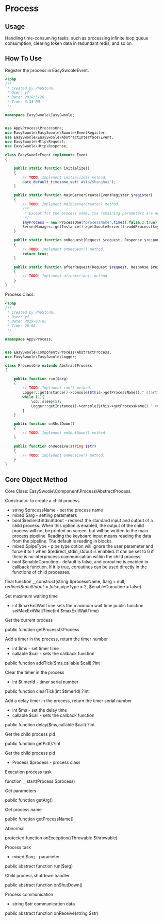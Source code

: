 # Process

## Usage

Handling time-consuming tasks, such as processing infinite loop queue consumption, clearing token data in redundant redis, and so on.

## How To Use

Register the process in EasySwooleEvent.

```php
<?php
/**
 * Created by PhpStorm.
 * User: yf
 * Date: 2018/5/28
 * Time: 6:33 PM
 */

namespace EasySwoole\EasySwoole;


use App\Process\ProcessOne;
use EasySwoole\EasySwoole\Swoole\EventRegister;
use EasySwoole\EasySwoole\AbstractInterface\Event;
use EasySwoole\Http\Request;
use EasySwoole\Http\Response;

class EasySwooleEvent implements Event
{

    public static function initialize()
    {
        // TODO: Implement initialize() method.
        date_default_timezone_set('Asia/Shanghai');
    }

    public static function mainServerCreate(EventRegister $register)
    {
        // TODO: Implement mainServerCreate() method.
        /**
         * Except for the process name, the remaining parameters are not required
         */
        $myProcess = new ProcessOne("processName",time(),false,2,true);
        ServerManager::getInstance()->getSwooleServer()->addProcess($myProcess->getProcess());
    }

    public static function onRequest(Request $request, Response $response): bool
    {
        // TODO: Implement onRequest() method.
        return true;
    }

    public static function afterRequest(Request $request, Response $response): void
    {
        // TODO: Implement afterAction() method.
    }
}
```

Process Class:

```php
<?php
/**
 * Created by PhpStorm.
 * User: yf
 * Date: 2019-03-05
 * Time: 20:08
 */

namespace App\Process;


use EasySwoole\Component\Process\AbstractProcess;
use EasySwoole\EasySwoole\Logger;

class ProcessOne extends AbstractProcess
{

    public function run($arg)
    {
        // TODO: Implement run() method.
        Logger::getInstance()->console($this->getProcessName()." start");
        while (1){
            \co::sleep(5);
            Logger::getInstance()->console($this->getProcessName()." run");
        }
    }

    public function onShutDown()
    {
        // TODO: Implement onShutDown() method.
    }

    public function onReceive(string $str)
    {
        // TODO: Implement onReceive() method.
    }
}
```

## Core Object Method

Core Class: EasySwoole\Component\Process\AbstractProcess.

Constructor to create a child process

* string $processName - set the process name
* mixed $arg - setting parameters
* bool $redirectStdinStdout - redirect the standard input and output of a child process. When this option is enabled, the output of the child process will not be printed on screen, but will be written to the main process pipeline. Reading the keyboard input means reading the data from the pipeline. The default is reading in blocks.
* mixed $pipeType - pipe type option will ignore the user parameter and force it to 1 when $redirect_stdin_stdout is enabled. It can be set to 0 if there is no interprocess communication within the child process.
* bool $enableCoroutine - default is false, and coroutine is enabled in callback function. If it is true, coroutines can be used directly in the functions of child processes. 

final function __construct(string $processName, $arg = null, $redirectStdinStdout = false,$pipeType = 2, $enableCoroutine = false)

Set maximum waiting time

* int $maxExitWaitTime sets the maximum wait time
public function setMaxExitWaitTime(int $maxExitWaitTime)

Get the current process

public function getProcess():Process

Add a timer in the process, return the timer number

* int $ms - set timer time
* callable $call - sets the callback function

public function addTick($ms,callable $call):?int

Clear the timer in the process

* int $timerId - timer serial number

public function clearTick(int $timerId):?int

Add a delay timer in the process, return the timer serial number

* int $ms - set the delay time
* callable $call - sets the callback function

public function delay($ms,callable $call):?int

Get the child process pid

public function getPid():?int

Get the child process pid

* Process $process - process class

Execution process task

function __start(Process $process)

Get parameters

public function getArg()

Get process name

public function getProcessName()

Abnormal

protected function onException(\Throwable $throwable)

Process task

* mixed $arg - parameter

public abstract function run($arg)

Child process shutdown handler

public abstract function onShutDown()

Process communication

* string $str communication data

public abstract function onReceive(string $str)
